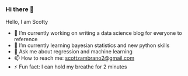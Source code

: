 ### Hi there 👋

<!--
**ScottyZam/Scottyzam** is a ✨ _special_ ✨ repository because its `README.md` (this file) appears on your GitHub profile.

Here are some ideas to get you started:

- 🔭 I’m currently working on writing a data science blog for everyone to reference
- 🌱 I’m currently learning bayesian statistics and new python skills
- 👯 I’m looking to collaborate on any interesting data science project 
- 💬 Ask me about regression and machine learning
- 📫 How to reach me: scottzambrano2@gmail.com
- 😄 Pronouns: He/Him
- ⚡ Fun fact: I can hold my breathe for 2 minutes
-->

Hello, I am Scotty
- 🔭 I’m currently working on writing a data science blog for everyone to reference
- 🌱 I’m currently learning bayesian statistics and new python skills
- 💬 Ask me about regression and machine learning
- 📫 How to reach me: scottzambrano2@gmail.com
- ⚡ Fun fact: I can hold my breathe for 2 minutes
